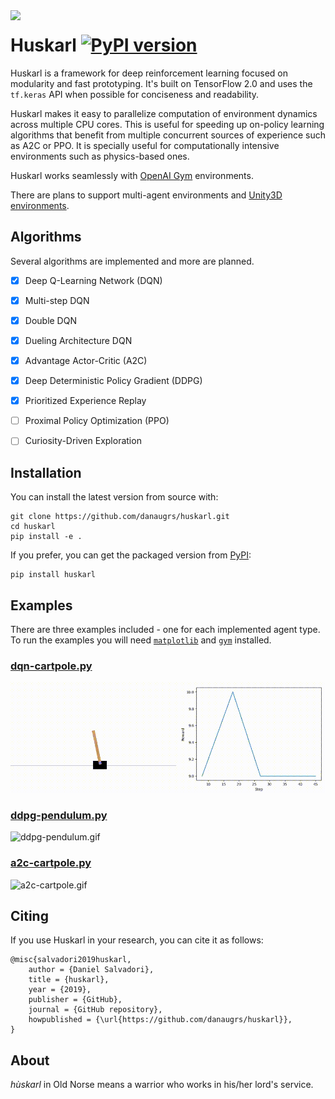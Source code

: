 <img align="left" src="https://github.com/danaugrs/huskarl/blob/master/logo.png">

# Huskarl [![PyPI version](https://badge.fury.io/py/huskarl.svg)](https://badge.fury.io/py/huskarl)

Huskarl is a framework for deep reinforcement learning focused on modularity and fast prototyping.
It's built on TensorFlow 2.0 and uses the `tf.keras` API when possible for conciseness and readability.

Huskarl makes it easy to parallelize computation of environment dynamics across multiple CPU cores.
This is useful for speeding up on-policy learning algorithms that benefit from multiple concurrent sources of experience such as A2C or PPO.
It is specially useful for computationally intensive environments such as physics-based ones.

Huskarl works seamlessly with [OpenAI Gym](https://gym.openai.com/) environments.

There are plans to support multi-agent environments and [Unity3D environments](https://unity3d.ai).

## Algorithms

Several algorithms are implemented and more are planned.

* [x] Deep Q-Learning Network (DQN)
* [x] Multi-step DQN
* [x] Double DQN
* [x] Dueling Architecture DQN
* [x] Advantage Actor-Critic (A2C)
* [x] Deep Deterministic Policy Gradient (DDPG)
* [x] Prioritized Experience Replay
* [ ] Proximal Policy Optimization (PPO)
* [ ] Curiosity-Driven Exploration


## Installation
You can install the latest version from source with:
```
git clone https://github.com/danaugrs/huskarl.git
cd huskarl
pip install -e .
```
If you prefer, you can get the packaged version from [PyPI](https://pypi.org/project/huskarl/):
```
pip install huskarl
```

## Examples
There are three examples included - one for each implemented agent type. To run the examples you will need [`matplotlib`](https://github.com/matplotlib/matplotlib) and [`gym`](https://github.com/openai/gym) installed. 

### [dqn-cartpole.py](https://github.com/danaugrs/huskarl/blob/master/examples/dqn-cartpole.py)
![dqn-cartpole.gif](examples/dqn-cartpole.gif)
### [ddpg-pendulum.py](https://github.com/danaugrs/huskarl/blob/master/examples/ddpg-pendulum.py)
![ddpg-pendulum.gif](examples/ddpg-pendulum.gif)
### [a2c-cartpole.py](https://github.com/danaugrs/huskarl/blob/master/examples/a2c-cartpole.py)
![a2c-cartpole.gif](examples/a2c-cartpole.gif)

## Citing

If you use Huskarl in your research, you can cite it as follows:
```
@misc{salvadori2019huskarl,
    author = {Daniel Salvadori},
    title = {huskarl},
    year = {2019},
    publisher = {GitHub},
    journal = {GitHub repository},
    howpublished = {\url{https://github.com/danaugrs/huskarl}},
}
```

## About

_hùskarl_ in Old Norse means a warrior who works in his/her lord's service.
